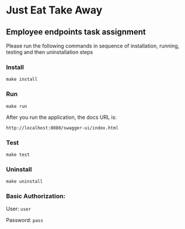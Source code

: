 # Just Eat Take Away

## Employee endpoints task assignment

Please run the following commands in sequence of installation, running, testing and then uninstallation steps

### Install

``` make install ```

### Run

``` make run ```

After you run the application, the docs URL is:

``` http://localhost:8080/swagger-ui/index.html ```

### Test

``` make test ```

### Uninstall

``` make uninstall ```

### Basic Authorization:

User: `user`

Password: `pass`
